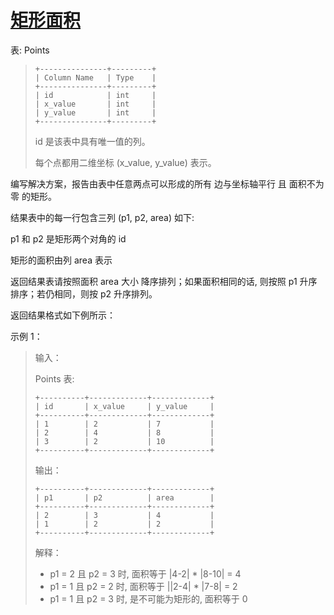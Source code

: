 #  [矩形面积](https://leetcode.cn/problems/rectangles-area)

表: Points
> ```
> +---------------+---------+
> | Column Name   | Type    |
> +---------------+---------+
> | id            | int     |
> | x_value       | int     |
> | y_value       | int     |
> +---------------+---------+
> ```
> id 是该表中具有唯一值的列。
> 
> 每个点都用二维坐标 (x_value, y_value) 表示。
 

编写解决方案，报告由表中任意两点可以形成的所有 边与坐标轴平行 且 面积不为零 的矩形。

结果表中的每一行包含三列 (p1, p2, area) 如下:

p1 和 p2 是矩形两个对角的 id

矩形的面积由列 area 表示

返回结果表请按照面积 area 大小 降序排列；如果面积相同的话, 则按照 p1 升序排序；若仍相同，则按 p2 升序排列。

返回结果格式如下例所示：

 

示例 1：



> 输入：
> 
> Points 表:
> ```
> +----------+-------------+-------------+
> | id       | x_value     | y_value     |
> +----------+-------------+-------------+
> | 1        | 2           | 7           |
> | 2        | 4           | 8           |
> | 3        | 2           | 10          |
> +----------+-------------+-------------+
> ```
> 输出：
> ```
> +----------+-------------+-------------+
> | p1       | p2          | area        |
> +----------+-------------+-------------+
> | 2        | 3           | 4           |
> | 1        | 2           | 2           |
> +----------+-------------+-------------+
> ```
> 解释：
> - p1 = 2 且 p2 = 3 时, 面积等于 |4-2| * |8-10| = 4
> - p1 = 1 且 p2 = 2 时, 面积等于 ||2-4| * |7-8| = 2 
> - p1 = 1 且 p2 = 3 时, 是不可能为矩形的, 面积等于 0